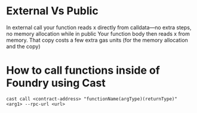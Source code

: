 # External Vs Public

In external call your function reads x directly from calldata—no extra steps, no memory allocation
while in public Your function body then reads x from memory.
That copy costs a few extra gas units (for the memory allocation and the copy)

# How to call functions inside of Foundry using Cast

```
cast call <contract-address> "functionName(argType)(returnType)" <arg1> --rpc-url <url>
```